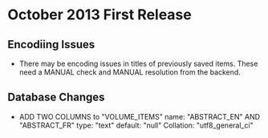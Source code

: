# October 2013 First Release

## Encodiing Issues

- There may be encoding issues in titles of previously saved items. These need a MANUAL check and MANUAL resolution from the backend.

## Database Changes

- ADD TWO COLUMNS to "VOLUME_ITEMS"
    name: "ABSTRACT_EN" AND "ABSTRACT_FR"
    type: "text"
    default: "null"
    Collation: "utf8_general_ci"
